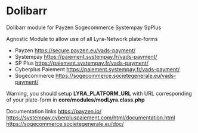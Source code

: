 # Dolibarr
Dolibarr module for Payzen Sogecommerce Systempay SpPlus

Agnostic Module to allow use of all Lyra-Network plate-forms
* Payzen               https://secure.payzen.eu/vads-payment/
* Systempay            https://paiement.systempay.fr/vads-payment/
* SP Plus              https://paiement.systempay.fr/vads-payment/
* Cyberplus Paiement   https://paiement.systempay.fr/vads-payment/
* Sogecommerce         https://sogecommerce.societegenerale.eu/vads-payment/

Warning, you should setup **LYRA_PLATFORM_URL** with URL corresponding of your plate-form in **core/modules/modLyra.class.php**

Documentation links 
 https://payzen.io/
 https://systempay.cyberpluspaiement.com/html/documentation.html
 https://sogecommerce.societegenerale.eu/doc/

